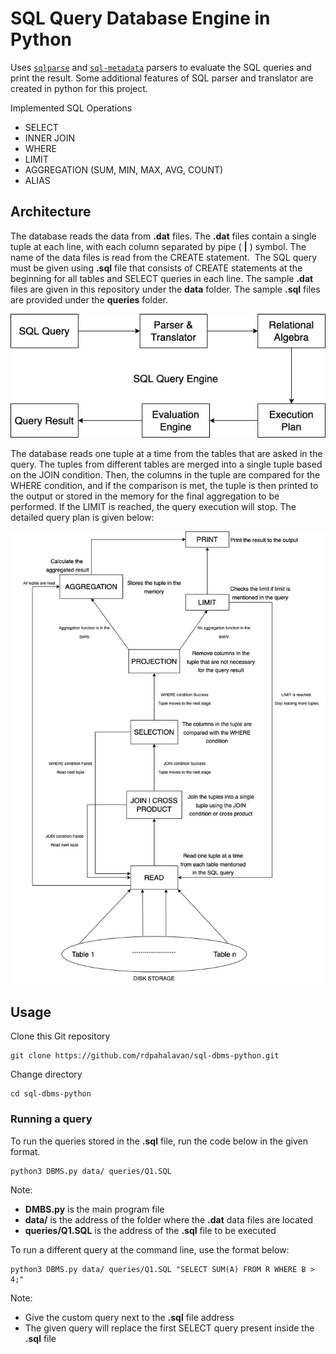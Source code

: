 # SQL Query Database Engine in Python

Uses [`sqlparse`](https://github.com/andialbrecht/sqlparse) and [`sql-metadata`](https://github.com/macbre/sql-metadata) parsers to evaluate the SQL queries and print the result. Some additional features of SQL parser and translator are created in python for this project.

Implemented SQL Operations
- SELECT
- INNER JOIN
- WHERE
- LIMIT
- AGGREGATION (SUM, MIN, MAX, AVG, COUNT)
- ALIAS

## Architecture

The database reads the data from **.dat** files. The **.dat** files contain a single tuple at each line, with each column separated by pipe ( **|** ) symbol. The name of the data files is read from the CREATE statement.  The SQL query must be given using **.sql** file that consists of CREATE statements at the beginning for all tables and SELECT queries in each line. The sample **.dat** files are given in this repository under the **data** folder. The sample **.sql** files are provided under the **queries** folder.

![alt text](https://github.com/rdpahalavan/sql-dbms-python/blob/main/images/SQL%20Query%20Engine.png)

The database reads one tuple at a time from the tables that are asked in the query. The tuples from different tables are merged into a single tuple based on the JOIN condition. Then, the columns in the tuple are compared for the WHERE condition, and if the comparison is met, the tuple is then printed to the output or stored in the memory for the final aggregation to be performed. If the LIMIT is reached, the query execution will stop. The detailed query plan is given below:

![alt text](https://github.com/rdpahalavan/sql-dbms-python/blob/main/images/Relational%20Algebra%20Tree.png)

## Usage

Clone this Git repository

```
git clone https://github.com/rdpahalavan/sql-dbms-python.git
```

Change directory

```
cd sql-dbms-python
```

### Running a query

To run the queries stored in the **.sql** file, run the code below in the given format.

```
python3 DBMS.py data/ queries/Q1.SQL
```

Note:
- **DMBS.py** is the main program file
- **data/** is the address of the folder where the **.dat** data files are located
- **queries/Q1.SQL** is the address of the **.sql** file to be executed

To run a different query at the command line, use the format below:

```
python3 DBMS.py data/ queries/Q1.SQL "SELECT SUM(A) FROM R WHERE B > 4;"
```

Note:
- Give the custom query next to the **.sql** file address
- The given query will replace the first SELECT query present inside the **.sql** file

